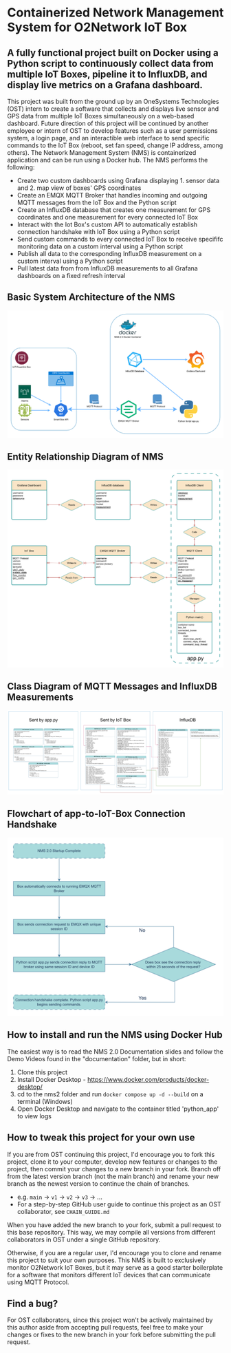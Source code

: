 # Containerized Network Management System for O2Network IoT Box

## A fully functional project built on Docker using a Python script to continuously collect data from multiple IoT Boxes, pipeline it to InfluxDB, and display live metrics on a Grafana dashboard.

This project was built from the ground up by an OneSystems Technologies (OST) intern to create a software that collects and displays live sensor and GPS data from multiple IoT Boxes simultaneously on a web-based dashboard. Future direction of this project will be continued by another employee or intern of OST to develop features such as a user permissions system, a login page, and an interactible web interface to send specific commands to the IoT Box (reboot, set fan speed, change IP address, among others). The Network Management System (NMS) is containerized application and can be run using a Docker hub. The NMS performs the following:

* Create two custom dashboards using Grafana displaying 1. sensor data and 2. map view of boxes' GPS coordinates
* Create an EMQX MQTT Broker that handles incoming and outgoing MQTT messages from the IoT Box and the Python script
* Create an InfluxDB database that creates one measurement for GPS coordinates and one measurement for every connected IoT Box
* Interact with the Iot Box's custom API to automatically establish connection handshake with IoT Box using a Python script
* Send custom commands to every connected IoT Box to receive specififc monitoring data on a custom interval using a Python script
* Publish all data to the corresponding InfluxDB measurement on a custom interval using a Python script
* Pull latest data from from InfluxDB measurements to all Grafana dashboards on a fixed refresh interval

## Basic System Architecture of the NMS
![System_Architecture](nms2/documentation/extras/System_Architecture.png)
## Entity Relationship Diagram of NMS
![ERD](nms2/documentation/extras/ERD.png)
## Class Diagram of MQTT Messages and InfluxDB Measurements
![Class_Diagram](nms2/documentation/extras/Class_Diagram.png)
## Flowchart of app-to-IoT-Box Connection Handshake
![Flowchart](nms2/documentation/extras/Flowchart.png)

## How to install and run the NMS using Docker Hub

The easiest way is to read the NMS 2.0 Documentation slides and follow the Demo Videos found in the "documentation" folder, but in short:

1. Clone this project
2. Install Docker Desktop - https://www.docker.com/products/docker-desktop/
3. cd to the nms2 folder and run `docker compose up -d --build` on a terminal (Windows)
4. Open Docker Desktop and navigate to the container titled 'python_app' to view logs

## How to tweak this project for your own use

If you are from OST continuing this project, I'd encourage you to fork this project, clone it to your computer, develop new features or changes to the project, then commit your changes to a new branch in your fork. 
Branch off from the latest version branch (not the main branch) and rename your new branch as the newest version to continue the chain of branches. 
* e.g. `main` -> `v1` -> `v2` -> `v3` -> ...
* For a step-by-step GitHub user guide to continue this project as an OST collaborator, see `CHAIN_GUIDE.md`

When you have added the new branch to your fork, submit a pull request to this base repository. This way, we may compile all versions from different collaborators in OST under a single GitHub repository.

Otherwise, if you are a regular user, I'd encourage you to clone and rename this project to suit your own purposes. This NMS is built to exclusively monitor O2Network IoT Boxes, but it may serve as a good starter boilerplate for a software that monitors different IoT devices that can communicate using MQTT Protocol.

## Find a bug?

For OST collaborators, since this project won't be actively maintained by this author aside from accepting pull requests, feel free to make your changes or fixes to the new branch in your fork before submitting the pull request.

